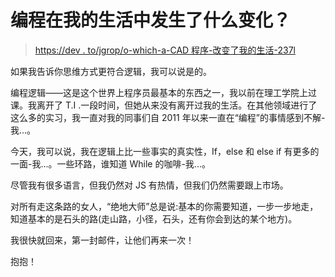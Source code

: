 # 编程在我的生活中发生了什么变化？

> [https://dev . to/jgrop/o-which-a-CAD 程序-改变了我的生活-237l](https://dev.to/jgrossp/o-que-a-programacao-mudou-na-minha-vida-237l)

如果我告诉你思维方式更符合逻辑，我可以说是的。

编程逻辑——这是这个世界上程序员最基本的东西之一，我以前在理工学院上过课。我离开了 T.I .一段时间，但她从来没有离开过我的生活。在其他领域进行了这么多的实习，我一直对我的同事们自 2011 年以来一直在“编程”的事情感到不解-我...。

今天，我可以说，我在逻辑上比一些事实的真实性，If，else 和 else if 有更多的一面-我...。一些环路，谁知道 While 的咖啡-我...。

尽管我有很多语言，但我仍然对 JS 有热情，但我们仍然需要跟上市场。

对所有走这条路的女人，“绝地大师”总是说:基本的你需要知道，一步一步地走，知道基本的是石头的路(走山路，小径，石头，还有你会到达的某个地方)。

我很快就回来，第一封邮件，让他们再来一次！

抱抱！